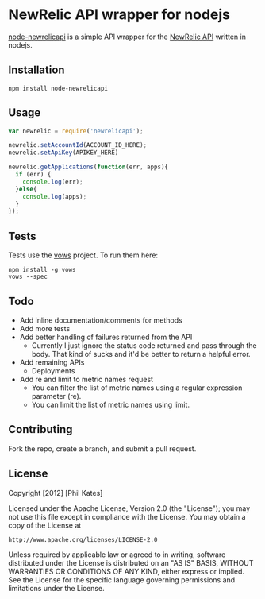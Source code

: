 
NewRelic API wrapper for nodejs
===============================

[node-newrelicapi](https://github.com/philk/node-newrelicapi) is a simple API wrapper for the [NewRelic API](http://newrelic.github.com/newrelic_api/) written in nodejs.

## Installation

`npm install node-newrelicapi`

## Usage

```javascript
var newrelic = require('newrelicapi');

newrelic.setAccountId(ACCOUNT_ID_HERE);
newrelic.setApiKey(APIKEY_HERE)

newrelic.getApplications(function(err, apps){
  if (err) {
    console.log(err);
  }else{
    console.log(apps);
  }
});
```

## Tests

Tests use the [vows](http://vowsjs.org/) project. To run them here:

```
npm install -g vows
vows --spec
```

## Todo

- Add inline documentation/comments for methods
- Add more tests
- Add better handling of failures returned from the API
  - Currently I just ignore the status code returned and pass through the body. That kind of sucks and it'd be better to return a helpful error.
- Add remaining APIs
  - Deployments
- Add re and limit to metric names request
  - You can filter the list of metric names using a regular expression parameter (re).
  - You can limit the list of metric names using limit.

## Contributing

Fork the repo, create a branch, and submit a pull request.

## License

Copyright [2012] [Phil Kates]

Licensed under the Apache License, Version 2.0 (the "License");
you may not use this file except in compliance with the License.
You may obtain a copy of the License at

    http://www.apache.org/licenses/LICENSE-2.0

Unless required by applicable law or agreed to in writing, software
distributed under the License is distributed on an "AS IS" BASIS,
WITHOUT WARRANTIES OR CONDITIONS OF ANY KIND, either express or implied.
See the License for the specific language governing permissions and
limitations under the License.

